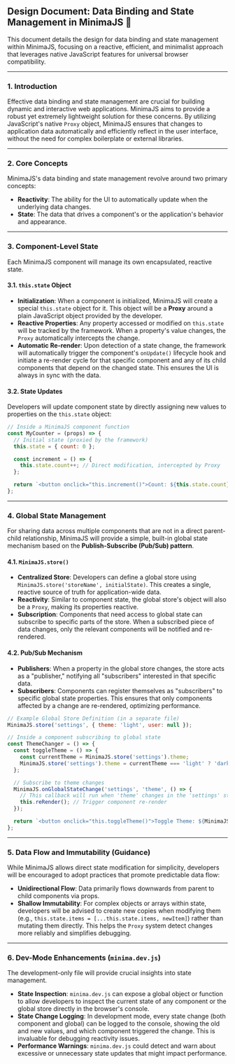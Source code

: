 ## Design Document: Data Binding and State Management in MinimaJS 🔄

This document details the design for data binding and state management within MinimaJS, focusing on a reactive, efficient, and minimalist approach that leverages native JavaScript features for universal browser compatibility.

-----

### 1\. Introduction

Effective data binding and state management are crucial for building dynamic and interactive web applications. MinimaJS aims to provide a robust yet extremely lightweight solution for these concerns. By utilizing JavaScript's native `Proxy` object, MinimaJS ensures that changes to application data automatically and efficiently reflect in the user interface, without the need for complex boilerplate or external libraries.

-----

### 2\. Core Concepts

MinimaJS's data binding and state management revolve around two primary concepts:

  * **Reactivity**: The ability for the UI to automatically update when the underlying data changes.
  * **State**: The data that drives a component's or the application's behavior and appearance.

-----

### 3\. Component-Level State

Each MinimaJS component will manage its own encapsulated, reactive state.

#### 3.1. `this.state` Object

  * **Initialization**: When a component is initialized, MinimaJS will create a special `this.state` object for it. This object will be a **Proxy** around a plain JavaScript object provided by the developer.
  * **Reactive Properties**: Any property accessed or modified on `this.state` will be tracked by the framework. When a property's value changes, the `Proxy` automatically intercepts the change.
  * **Automatic Re-render**: Upon detection of a state change, the framework will automatically trigger the component's `onUpdate()` lifecycle hook and initiate a re-render cycle for that specific component and any of its child components that depend on the changed state. This ensures the UI is always in sync with the data.

#### 3.2. State Updates

Developers will update component state by directly assigning new values to properties on the `this.state` object:

```javascript
// Inside a MinimaJS component function
const MyCounter = (props) => {
  // Initial state (proxied by the framework)
  this.state = { count: 0 };

  const increment = () => {
    this.state.count++; // Direct modification, intercepted by Proxy
  };

  return `<button onclick="this.increment()">Count: ${this.state.count}</button>`;
};
```

-----

### 4\. Global State Management

For sharing data across multiple components that are not in a direct parent-child relationship, MinimaJS will provide a simple, built-in global state mechanism based on the **Publish-Subscribe (Pub/Sub) pattern**.

#### 4.1. `MinimaJS.store()`

  * **Centralized Store**: Developers can define a global store using `MinimaJS.store('storeName', initialState)`. This creates a single, reactive source of truth for application-wide data.
  * **Reactivity**: Similar to component state, the global store's object will also be a `Proxy`, making its properties reactive.
  * **Subscription**: Components that need access to global state can subscribe to specific parts of the store. When a subscribed piece of data changes, only the relevant components will be notified and re-rendered.

#### 4.2. Pub/Sub Mechanism

  * **Publishers**: When a property in the global store changes, the store acts as a "publisher," notifying all "subscribers" interested in that specific data.
  * **Subscribers**: Components can register themselves as "subscribers" to specific global state properties. This ensures that only components affected by a change are re-rendered, optimizing performance.

<!-- end list -->

```javascript
// Example Global Store Definition (in a separate file)
MinimaJS.store('settings', { theme: 'light', user: null });

// Inside a component subscribing to global state
const ThemeChanger = () => {
  const toggleTheme = () => {
    const currentTheme = MinimaJS.store('settings').theme;
    MinimaJS.store('settings').theme = currentTheme === 'light' ? 'dark' : 'light';
  };

  // Subscribe to theme changes
  MinimaJS.onGlobalStateChange('settings', 'theme', () => {
    // This callback will run when 'theme' changes in the 'settings' store
    this.reRender(); // Trigger component re-render
  });

  return `<button onclick="this.toggleTheme()">Toggle Theme: ${MinimaJS.store('settings').theme}</button>`;
};
```

-----

### 5\. Data Flow and Immutability (Guidance)

While MinimaJS allows direct state modification for simplicity, developers will be encouraged to adopt practices that promote predictable data flow:

  * **Unidirectional Flow**: Data primarily flows downwards from parent to child components via props.
  * **Shallow Immutability**: For complex objects or arrays within state, developers will be advised to create new copies when modifying them (e.g., `this.state.items = [...this.state.items, newItem]`) rather than mutating them directly. This helps the `Proxy` system detect changes more reliably and simplifies debugging.

-----

### 6\. Dev-Mode Enhancements (`minima.dev.js`)

The development-only file will provide crucial insights into state management.

  * **State Inspection**: `minima.dev.js` can expose a global object or function to allow developers to inspect the current state of any component or the global store directly in the browser's console.
  * **State Change Logging**: In development mode, every state change (both component and global) can be logged to the console, showing the old and new values, and which component triggered the change. This is invaluable for debugging reactivity issues.
  * **Performance Warnings**: `minima.dev.js` could detect and warn about excessive or unnecessary state updates that might impact performance.